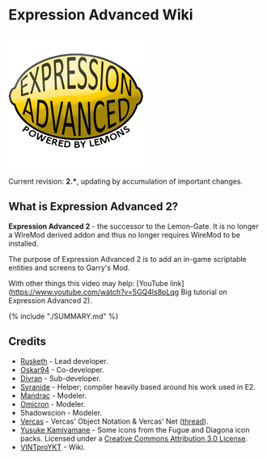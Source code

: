 # Expression Advanced Wiki

![](images/ea-logo.png)

Current revision: **2.\***, updating by accumulation of important changes.

## What is Expression Advanced 2?

**Expression Advanced 2** - the successor to the Lemon-Gate. It is no longer a WireMod derived addon and thus no longer requires WireMod to be installed.

The purpose of Expression Advanced 2 is to add an in-game scriptable entities and screens to Garry's Mod.

With other things this video may help: [YouTube link](https://www.youtube.com/watch?v=5GQ4ls8pLqg Big tutorial on Expression Advanced 2).

{% include "./SUMMARY.md" %}

## Credits

- [Rusketh](http://github.com/Rusketh) - Lead developer.
- [Oskar94](http://github.com/oskar94) - Co-developer.
- [Divran](https://github.com/Divran) - Sub-developer.
- [Syranide](https://github.com/syranide) - Helper; compiler heavily based around his work used in E2.
- [Mandrac](https://github.com/mandrac) - Modeler.
- [Omicron](https://github.com/OmicroNiuM) - Modeler.
- Shadowscion - Modeler.
- [Vercas](https://github.com/vercas) - Vercas' Object Notation & Vercas' Net ([thread](http://www.facepunch.com/showthread.php?t=1194008)).
- [Yusuke Kamiyamane](http://p.yusukekamiyamane.com/) - Some icons from the Fugue and Diagona icon packs. Licensed under a [Creative Commons Attribution 3.0 License](http://creativecommons.org/licenses/by/3.0/).
- [VINTproYKT](https://github.com/VINTproYKT) - Wiki.